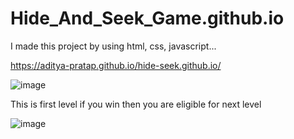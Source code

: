# Hide_And_Seek_Game.github.io
I made this project by using html, css, javascript...


https://aditya-pratap.github.io/hide-seek.github.io/

![image](https://github.com/ADITYA-PRATAP/hide-seek.github.io/assets/72655723/9944f100-9563-4bec-8b3b-7dcfc2723d58)

This is first level if you win then you are eligible for next level

![image](https://github.com/ADITYA-PRATAP/hide-seek.github.io/assets/72655723/ac10adbb-17b7-40ac-ad2e-0434b82998ef)
